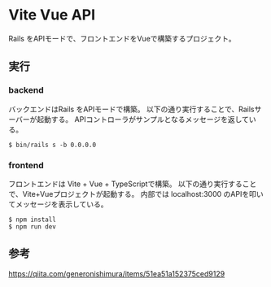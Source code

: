 Vite Vue API
============

Rails をAPIモードで、フロントエンドをVueで構築するプロジェクト。

## 実行

### backend
バックエンドはRails をAPIモードで構築。
以下の通り実行することで、Railsサーバーが起動する。
APIコントローラがサンプルとなるメッセージを返している。

```
$ bin/rails s -b 0.0.0.0
```

### frontend
フロントエンドは Vite + Vue + TypeScriptで構築。
以下の通り実行することで、Vite+Vueプロジェクトが起動する。
内部では localhost:3000 のAPIを叩いてメッセージを表示している。

```
$ npm install
$ npm run dev
```

## 参考
https://qiita.com/generonishimura/items/51ea51a152375ced9129
